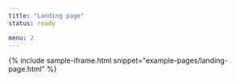 ```yaml
---
title: "Landing page"
status: ready

menu: 2
---
```


{% include sample-iframe.html snippet="example-pages/landing-page.html" %}
